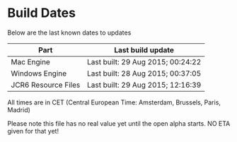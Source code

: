 # Build Dates

Below are the last known dates to updates

Part | Last build update
-----|-----
Mac Engine | Last built: 29 Aug 2015; 00:24:22
Windows Engine | Last built: 28 Aug 2015; 00:37:05
JCR6 Resource Files | Last built: 29 Aug 2015; 12:16:39
All times are in CET (Central European Time: Amsterdam, Brussels, Paris, Madrid)


Please note this file has no real value yet until the open alpha starts. NO ETA given for that yet!
